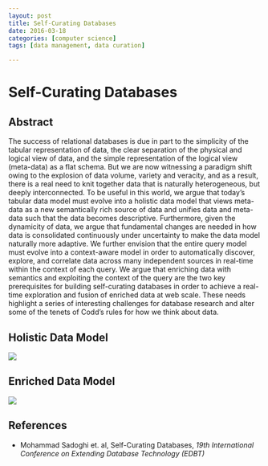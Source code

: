 ```yaml
---
layout: post
title: Self-Curating Databases 
date: 2016-03-18
categories: [computer science]
tags: [data management, data curation]

---
```


# Self-Curating Databases

## Abstract

The success of relational databases is due in part to the simplicity of the tabular representation of data, the clear separation of the physical and logical view of data, and the simple representation of the logical view (meta-data) as a flat schema. But we are now witnessing a paradigm shift owing to the explosion of data volume, variety and veracity, and as a result, there is a real need to knit together data that is naturally heterogeneous, but deeply interconnected. To be useful in this world, we argue that today’s tabular data model must evolve into a holistic data model that views meta-data as a new semantically rich source of data and unifies data and meta-data such that the data becomes descriptive. Furthermore, given the dynamicity of data, we argue that fundamental changes are needed in how data is consolidated continuously under uncertainty to make the data model naturally more adaptive. We further envision that the entire query model must evolve into a context-aware model in order to automatically discover, explore, and correlate data across many independent sources in real-time within the context of each query. We argue that enriching data with semantics and exploiting the context of the query are the two key prerequisites for building self-curating databases in order to achieve a real-time exploration and fusion of enriched data at web scale. These needs highlight a series of interesting challenges for database research and alter some of the tenets of Codd’s rules for how we think about data.## Holistic Data Model
[![](http://sungsoo.github.com/images/holistic-data-model.png)](http://sungsoo.github.com/images/holistic-data-model.png)

## Enriched Data Model
[![](http://sungsoo.github.com/images/enriched-data-model.png)](http://sungsoo.github.com/images/enriched-data-model.png)## References
* Mohammad Sadoghi et. al, Self-Curating Databases, *19th International Conference on Extending Database Technology (EDBT)*
